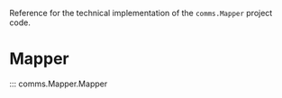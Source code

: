
Reference for the technical implementation of the
`comms.Mapper` project code.

# Mapper
::: comms.Mapper.Mapper